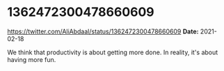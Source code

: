 # 1362472300478660609
https://twitter.com/AliAbdaal/status/1362472300478660609
**Date:** 2021-02-18

We think that productivity is about getting more done. In reality, it's about having more fun.
